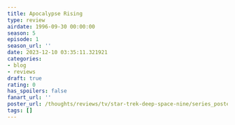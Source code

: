 ```yaml
---
title: Apocalypse Rising
type: review
airdate: 1996-09-30 00:00:00
season: 5
episode: 1
season_url: ''
date: 2023-12-10 03:35:11.321921
categories:
- blog
- reviews
draft: true
rating: 0
has_spoilers: false
fanart_url: ''
poster_url: /thoughts/reviews/tv/star-trek-deep-space-nine/series_poster.jpg
tags: []
---
```


